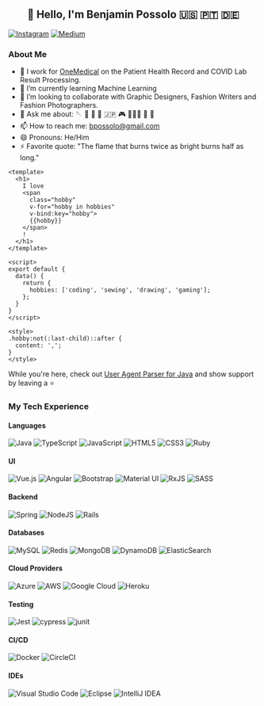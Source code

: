 <h2 align="center">
  👋 Hello, I'm Benjamin Possolo 🇺🇸 🇵🇹 🇩🇪
</h2>


[![Instagram](https://img.shields.io/badge/styleguise-%23E4405F.svg?style=for-the-badge&logo=Instagram&logoColor=white)](https://www.instagram.com/styleguise/)
[![Medium](https://img.shields.io/badge/Medium-12100E?style=for-the-badge&logo=medium&logoColor=white)](https://styleguise.medium.com)

### About Me 

- 🔭 I work for [OneMedical](https://onemedical.com) on the Patient Health Record and COVID Lab Result Processing.
- 🌱 I’m currently learning Machine Learning
- 🤔 I’m looking to collaborate with Graphic Designers, Fashion Writers and Fashion Photographers.
- 💬 Ask me about: 🪡 🧵 🥼 🎨 🇯🇵 🎮 🏋🏻‍♀️ 🎳 🛵
- 📫 How to reach me: bpossolo@gmail.com
- 😄 Pronouns: He/Him
- ⚡ Favorite quote: "The flame that burns twice as bright burns half as long."

```JSX
<template>
  <h1>
    I love
    <span
      class="hobby"
      v-for="hobby in hobbies"
      v-bind:key="hobby">
      {{hobby}}
    </span>
    !
  </h1>
</template>

<script>
export default {
  data() {
    return {
      hobbies: ['coding', 'sewing', 'drawing', 'gaming'];
    };
  }
}
</script>

<style>
.hobby:not(:last-child)::after {
  content: ',';
}
</style>
```

While you're here, check out [User Agent Parser for Java](https://github.com/ua-parser/uap-java) and show support by leaving a ⭐️

### My Tech Experience

#### Languages

![Java](https://img.shields.io/badge/Java-%23ED8B00.svg?style=for-the-badge&logo=java&logoColor=white)
![TypeScript](https://img.shields.io/badge/TypeScript-%23007ACC.svg?style=for-the-badge&logo=typescript&logoColor=white)
![JavaScript](https://img.shields.io/badge/javascript-%23323330.svg?style=for-the-badge&logo=javascript&logoColor=%23F7DF1E)
![HTML5](https://img.shields.io/badge/html5-%23E34F26.svg?style=for-the-badge&logo=html5&logoColor=white)
![CSS3](https://img.shields.io/badge/css3-%231572B6.svg?style=for-the-badge&logo=css3&logoColor=white)
![Ruby](https://img.shields.io/badge/ruby-%23CC342D.svg?style=for-the-badge&logo=ruby&logoColor=white)

#### UI
![Vue.js](https://img.shields.io/badge/vuejs-%2335495e.svg?style=for-the-badge&logo=vuedotjs&logoColor=%234FC08D)
![Angular](https://img.shields.io/badge/angular-%23DD0031.svg?style=for-the-badge&logo=angular&logoColor=white)
![Bootstrap](https://img.shields.io/badge/bootstrap-%23563D7C.svg?style=for-the-badge&logo=bootstrap&logoColor=white)
![Material UI](https://img.shields.io/badge/materialui-%230081CB.svg?style=for-the-badge&logo=material-ui&logoColor=white)
![RxJS](https://img.shields.io/badge/rxjs-%23B7178C.svg?style=for-the-badge&logo=reactivex&logoColor=white)
![SASS](https://img.shields.io/badge/SASS-hotpink.svg?style=for-the-badge&logo=SASS&logoColor=white)

#### Backend
![Spring](https://img.shields.io/badge/spring-%236DB33F.svg?style=for-the-badge&logo=spring&logoColor=white)
![NodeJS](https://img.shields.io/badge/node.js-%2343853D.svg?style=for-the-badge&logo=node.js&logoColor=white)
![Rails](https://img.shields.io/badge/rails-%23CC0000.svg?style=for-the-badge&logo=ruby-on-rails&logoColor=white)

#### Databases
![MySQL](https://img.shields.io/badge/mysql-%2300f.svg?style=for-the-badge&logo=mysql&logoColor=white)
![Redis](https://img.shields.io/badge/redis-%23DD0031.svg?style=for-the-badge&logo=redis&logoColor=white)
![MongoDB](https://img.shields.io/badge/MongoDB-%234ea94b.svg?style=for-the-badge&logo=mongodb&logoColor=white)
![DynamoDB](https://img.shields.io/badge/DynamoDB-black.svg?style=for-the-badge&logo=amazondynamodb&logoColor=white)
![ElasticSearch](https://img.shields.io/badge/-ElasticSearch-005571?style=for-the-badge&logo=elasticsearch)

#### Cloud Providers
![Azure](https://img.shields.io/badge/azure-%230072C6.svg?style=for-the-badge&logo=azure-devops&logoColor=white)
![AWS](https://img.shields.io/badge/AWS-%23FF9900.svg?style=for-the-badge&logo=amazon-aws&logoColor=white)
![Google Cloud](https://img.shields.io/badge/GoogleCloud-%234285F4.svg?style=for-the-badge&logo=google-cloud&logoColor=white)
![Heroku](https://img.shields.io/badge/heroku-%23430098.svg?style=for-the-badge&logo=heroku&logoColor=white)

#### Testing
![Jest](https://img.shields.io/badge/jest-%23C21325?style=for-the-badge&logo=jest&logoColor=white)
![cypress](https://img.shields.io/badge/cypress-%23E5E5E5?style=for-the-badge&logo=cypress&logoColor=058a5e)
![junit](https://img.shields.io/badge/junit-%231b7849?style=for-the-badge&logo=junit5&logoColor=white)

#### CI/CD
![Docker](https://img.shields.io/badge/docker-%230db7ed.svg?style=for-the-badge&logo=docker&logoColor=white)
![CircleCI](https://img.shields.io/badge/CIRCLECI-%23161616.svg?style=for-the-badge&logo=circleci&logoColor=white)

#### IDEs
![Visual Studio Code](https://img.shields.io/badge/VisualStudioCode-0078d7.svg?style=for-the-badge&logo=visual-studio-code&logoColor=white)
![Eclipse](https://img.shields.io/badge/Eclipse-FE7A16.svg?style=for-the-badge&logo=Eclipse&logoColor=white)
![IntelliJ IDEA](https://img.shields.io/badge/IntelliJIDEA-000000.svg?style=for-the-badge&logo=intellij-idea&logoColor=white)
